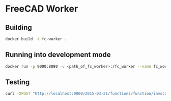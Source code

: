 <!--
SPDX-FileCopyrightText: 2024 Ondsel <development@ondsel.com>

SPDX-License-Identifier: LGPL-2.0-or-later
-->

# FreeCAD Worker

## Building

```bash
docker build -t fc-worker .
```

## Running into development mode 

```bash
docker run -p 9000:8080 -v <path_of_fc_worker>:/fc_worker --name fc_worker fc-worker:latest
```

## Testing

```bash
curl -XPOST "http://localhost:9000/2015-03-31/functions/function/invocations" -d '{"command": "health_check"}'
```